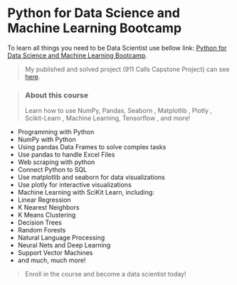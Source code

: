 # Python for Data Science and Machine Learning Bootcamp

To learn all things you need to be Data Scientist use bellow link:
[Python for Data Science and Machine Learning Bootcamp](https://www.udemy.com/python-for-data-science-and-machine-learning-bootcamp).

> My published and solved project (911 Calls Capstone Project) can see [here](https://medium.com/sajedi/911-calls-capstone-project-using-python-numpy-pandas-matplotlib-and-seaborn-86b26100e611).



>### About this course
>Learn how to use NumPy, Pandas, Seaborn , Matplotlib , Plotly , Scikit-Learn , Machine Learning, Tensorflow , and more!
- Programming with Python
- NumPy with Python
- Using pandas Data Frames to solve complex tasks
- Use pandas to handle Excel Files
- Web scraping with python
- Connect Python to SQL
- Use matplotlib and seaborn for data visualizations
- Use plotly for interactive visualizations
- Machine Learning with SciKit Learn, including:
- Linear Regression
- K Nearest Neighbors
- K Means Clustering
- Decision Trees
- Random Forests
- Natural Language Processing
- Neural Nets and Deep Learning
- Support Vector Machines
- and much, much more!
>Enroll in the course and become a data scientist today!


